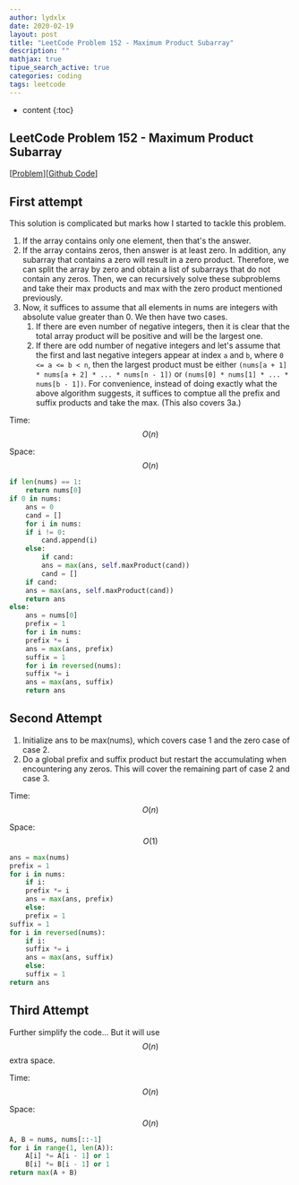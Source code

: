 ```yaml
---
author: lydxlx
date: 2020-02-19
layout: post
title: "LeetCode Problem 152 - Maximum Product Subarray"
description: ""
mathjax: true
tipue_search_active: true
categories: coding
tags: leetcode
---
```


* content
{:toc}

## LeetCode Problem 152 - Maximum Product Subarray
[[Problem](https://leetcode.com/problems/maximum-product-subarray/)][[Github Code](https://github.com/lydxlx1/LeetCode/blob/master/src/_152.py)]

## First attempt
This solution is complicated but marks how I started to tackle this problem.
1. If the array contains only one element, then that's the answer.
2. If the array contains zeros, then answer is at least zero. In addition, any subarray that contains a zero
   will result in a zero product. Therefore, we can split the array by zero and obtain a list of subarrays
   that do not contain any zeros. Then, we can recursively solve these subproblems and take their max products
   and max with the zero product mentioned previously.
3. Now, it suffices to assume that all elements in nums are integers with absolute value greater than 0. We
   then have two cases.
    1. If there are even number of negative integers, then it is clear that the total array product will be
    positive and will be the largest one.
    2. If there are odd number of negative integers and let's assume that the first and last negative integers
    appear at index `a` and `b`, where `0 <= a <= b < n`, then the largest product must be either `(nums[a + 1] * nums[a + 2] * ... * nums[n - 1])`
    or `(nums[0] * nums[1] * ... * nums[b - 1])`.
    For convenience, instead of doing exactly what the above algorithm suggests, it suffices to comptue all the
    prefix and suffix products and take the max. (This also covers 3a.)

Time: $$O(n)$$

Space: $$O(n)$$


```python
if len(nums) == 1:
    return nums[0]
if 0 in nums:
    ans = 0
    cand = []
    for i in nums:
	if i != 0:
	    cand.append(i)
	else:
	    if cand:
		ans = max(ans, self.maxProduct(cand))
	    cand = []
    if cand:
	ans = max(ans, self.maxProduct(cand))
    return ans
else:
    ans = nums[0]
    prefix = 1
    for i in nums:
	prefix *= i
	ans = max(ans, prefix)
    suffix = 1
    for i in reversed(nums):
	suffix *= i
	ans = max(ans, suffix)
    return ans

```


## Second Attempt
1. Initialize ans to be max(nums), which covers case 1 and the zero case of case 2.
2. Do a global prefix and suffix product but restart the accumulating when encountering any zeros.
   This will cover the remaining part of case 2 and case 3.

Time: $$O(n)$$

Space: $$O(1)$$

```python
ans = max(nums)
prefix = 1
for i in nums:
    if i:
	prefix *= i
	ans = max(ans, prefix)
    else:
	prefix = 1
suffix = 1
for i in reversed(nums):
    if i:
	suffix *= i
	ans = max(ans, suffix)
    else:
	suffix = 1
return ans
```

## Third Attempt
Further simplify the code... But it will use $$O(n)$$ extra space.

Time: $$O(n)$$

Space: $$O(n)$$

```python
A, B = nums, nums[::-1]
for i in range(1, len(A)):
    A[i] *= A[i - 1] or 1
    B[i] *= B[i - 1] or 1
return max(A + B)
```

